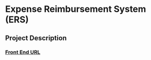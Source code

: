 # Expense Reimbursement System (ERS) 

## Project Description


### [Front End URL](https://github.com/maustrauk/revature-project-ERS-fe)
